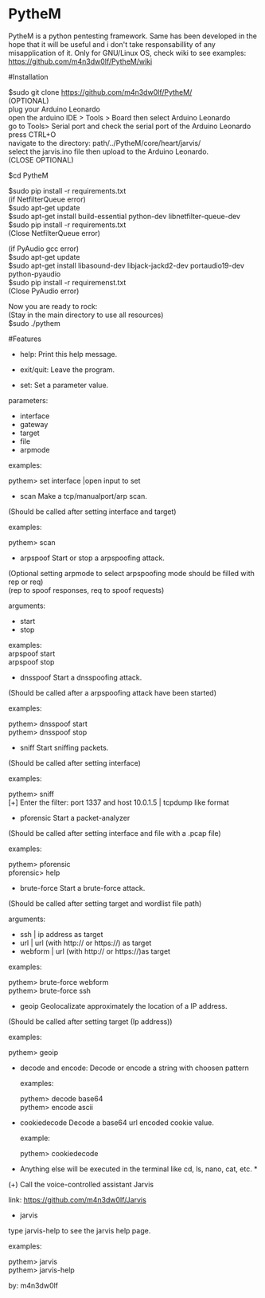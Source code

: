 # PytheM

PytheM is a python pentesting framework. Same has been developed in the hope that it will be useful and i don't take responsabillity of any misapplication of it. Only for GNU/Linux OS, check wiki to see examples:<br/> https://github.com/m4n3dw0lf/PytheM/wiki<br/> 

#Installation

$sudo git clone https://github.com/m4n3dw0lf/PytheM/ <br />
(OPTIONAL)<br />
plug your Arduino Leonardo <br />
open the arduino IDE > Tools > Board then select Arduino Leonardo <br />
go to Tools> Serial port and check the serial port of the Arduino Leonardo <br />
press CTRL+O <br />
navigate to the directory: path/../PytheM/core/heart/jarvis/ <br />
select the jarvis.ino file then upload to the Arduino Leonardo. <br />
(CLOSE OPTIONAL) <br />

$cd PytheM<br/>

$sudo pip install -r requirements.txt <br />
(if NetfilterQueue error)<br />
$sudo apt-get update<br />
$sudo apt-get install build-essential python-dev libnetfilter-queue-dev<br />
$sudo pip install -r requirements.txt <br />
(Close NetfilterQueue error) <br />

(if PyAudio gcc error)<br />
$sudo apt-get update<br />
$sudo apt-get install libasound-dev libjack-jackd2-dev portaudio19-dev python-pyaudio<br />
$sudo pip install -r requiremenst.txt <br />
(Close PyAudio error) <br />

Now you are ready to rock:<br /> 
(Stay in the main directory to use all resources)<br />
$sudo ./pythem <br/>

#Features

- help:			Print this help message.<br />


- exit/quit:		Leave the program.<br />


- set:			Set a parameter value.<br />

 parameters:<br />

 - interface
 - gateway
 - target
 - file
 - arpmode

  examples: <br />

   pythem> set interface         |open input to set<br />


- scan			Make a tcp/manualport/arp scan.<br />

(Should be called after setting interface and target)<br />

  examples:<br />

   pythem> scan<br />


- arpspoof		Start or stop a arpspoofing attack.<br />

(Optional setting arpmode to select arpspoofing mode should be filled with rep or req)<br />
(rep to spoof responses, req to spoof requests) <br />

arguments:<br />

 - start
 - stop

  examples:<br />
   arpspoof start <br />
   arpspoof stop <br />


- dnsspoof		Start a dnsspoofing attack.<br />

(Should be called after a arpspoofing attack have been started)<br />

  examples:<br />

   pythem> dnsspoof start<br />
   pythem> dnsspoof stop<br />


- sniff			Start sniffing packets.<br />

(Should be called after setting interface)<br />

  examples:<br />

   pythem> sniff<br />
   [+] Enter the filter: port 1337 and host 10.0.1.5  | tcpdump like format<br />

- pforensic		Start a packet-analyzer<br />

(Should be called after setting interface and file with a .pcap file)

  examples:<br />

   pythem> pforensic<br />
   pforensic> help<br />

- brute-force		Start a brute-force attack.<br />

(Should be called after setting target and wordlist file path)<br />

arguments:<br />

 - ssh		| ip address as target<br />
 - url		| url (with http:// or https://) as target<br />
 - webform	| url (with http:// or https://)as target<br />

  examples:<br />

   pythem> brute-force webform<br />
   pythem> brute-force ssh<br />


- geoip			Geolocalizate approximately the location of a IP address.<br />


(Should be called after setting target (Ip address))<br />

  examples:<br />

   pythem> geoip<br />


- decode and encode:	Decode or encode a string with choosen pattern<br />

  examples:<br />

   pythem> decode base64<br />
   pythem> encode ascii<br />


- cookiedecode		Decode a base64 url encoded cookie value.<br />

  example:<br />

   pythem> cookiedecode<br />


* Anything else will be executed in the terminal like cd, ls, nano, cat, etc. *<br />

(+) Call the voice-controlled assistant Jarvis<br />

link: https://github.com/m4n3dw0lf/Jarvis<br />

- jarvis <br />

type jarvis-help to see the jarvis help page.<br />

  examples:<br />

   pythem> jarvis<br />
   pythem> jarvis-help<br />


by: m4n3dw0lf<br />
